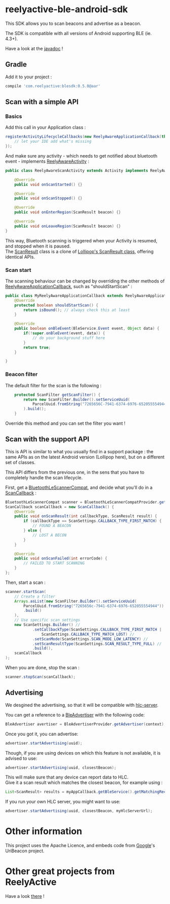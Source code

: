 # reelyactive-ble-android-sdk
This SDK allows you to scan beacons and advertise as a beacon.

The SDK is compatible with all versions of Android supporting BLE (ie. 4.3+).

Have a look at the [javadoc](http://reelyactive.github.io/ble-android-sdk) !

## Gradle


Add it to your project :

```groovy
compile 'com.reelyactive:blesdk:0.5.0@aar'
```

## Scan with a simple API

### Basics
Add this call in your Application class :

```java
registerActivityLifecycleCallbacks(new ReelyAwareApplicationCallback(this) {
    // let your IDE add what's missing
});
```

And make sure any activity - which needs to get notified about bluetooth event - implements [ReelyAwareActivity](library/src/main/java/com/reelyactive/blesdk/application/ReelyAwareActivity.java) :
```java
public class ReelyAwareScanActivity extends Activity implements ReelyAwareActivity {

    @Override
    public void onScanStarted() {}

    @Override
    public void onScanStopped() {}

    @Override
    public void onEnterRegion(ScanResult beacon) {}

    @Override
    public void onLeaveRegion(ScanResult beacon) {}
}
```

This way, Bluetooth scanning is triggered when your Activity is resumed, and stopped when it is paused.<br/>
The [ScanResult](library/src/main/java/com/reelyactive/blesdk/support/ble/ScanResult.java) class is a clone of [Lollipop's ScanResult class](http://developer.android.com/reference/android/bluetooth/le/ScanResult.html), offering identical APIs.

### Scan start

The scanning behaviour can be changed by overriding the other methods of [ReelyAwareApplicationCallback](library/src/main/java/com/reelyactive/blesdk/application/ReelyAwareApplicationCallback.java), such as "shouldStartScan" :
```java
public class MyReelyAwareApplicationCallback extends ReelyAwareApplicationCallback {
    @Override
    protected boolean shouldStartScan() {
        return isBound(); // always check this at least
    }

    @Override
    public boolean onBleEvent(BleService.Event event, Object data) {
        if(!super.onBleEvent(event, data)) {
            // do your background stuff here
        }
        return true;
    }

}
```

### Beacon filter
The default filter for the scan is the following :
```java
    protected ScanFilter getScanFilter() {
        return new ScanFilter.Builder().setServiceUuid(
            ParcelUuid.fromString("7265656C-7941-6374-6976-652055554944")
        ).build();
    }
```
Override this method and you can set the filter you want !

## Scan with the support API
This is API is similar to what you usually find in a support package : the same APIs as on the latest Android version (Lollipop here), but on a different set of classes.

This API differs from the previous one, in the sens that you have to completely handle the scan lifecycle.

First, get a [BluetoothLeScannerCompat](library/src/main/java/com/reelyactive/blesdk/support/ble/BluetoothLeScannerCompat.java), and decide what you'll do in a [ScanCallback](library/src/main/java/com/reelyactive/blesdk/support/ble/ScanCallback.java) :
```java
BluetoothLeScannerCompat scanner = BluetoothLeScannerCompatProvider.getBluetoothLeScannerCompat(mContext);
ScanCallback scanCallback = new ScanCallback() {
    @Override
    public void onScanResult(int callbackType, ScanResult result) {
        if (callbackType == ScanSettings.CALLBACK_TYPE_FIRST_MATCH) {
            // FOUND A BEACON
        } else {
            // LOST A BECON
        }
    }

    @Override
    public void onScanFailed(int errorCode) {
        // FAILED TO START SCANNING
    }
};
```

Then, start a scan :
```java
scanner.startScan(
    // Create a filter
    Arrays.asList(new ScanFilter.Builder().setServiceUuid(
        ParcelUuid.fromString("7265656c-7941-6374-6976-652055554944"))
        .build()
    ),
    // Use specific scan settings
    new ScanSettings.Builder() //
            .setCallbackType(ScanSettings.CALLBACK_TYPE_FIRST_MATCH |
                ScanSettings.CALLBACK_TYPE_MATCH_LOST) //
            .setScanMode(ScanSettings.SCAN_MODE_LOW_LATENCY) //
            .setScanResultType(ScanSettings.SCAN_RESULT_TYPE_FULL) //
            .build(),
    scanCallback
);
```
When you are done, stop the scan :
```java
scanner.stopScan(scanCallback);
```

## Advertising
We desgined the advertising, so that it will be compatible with [hlc-server](https://github.com/reelyactive/).

You can get a reference to a [BleAdvertiser](library/src/main/java/com/reelyactive/blesdk/advertise/BleAdvertiser.java) with the following code:
```java
BleAdvertiser avertiser = BleAdvertiserProvider.getAdvertiser(context);

```

Once you got it, you can advertise:
```java
advertiser.startAdvertising(uuid);
```
Though, if you are using devices on which this feature is not available, it is advised to use:
```java
advertiser.startAdvertising(uuid, closestBeacon);
```
This will make sure that any device can report data to HLC.<br/>
Give it a scan result which matches the closest beacon, for example using :
```java
List<ScanResult> results = myAppCallback.getBleService().getMatchingRecentResults(myAppCallback.getScanFilter());
```

If you run your own HLC server, you might want to use:
```java
advertiser.startAdvertising(uuid, closestBeacon, myHlcServerUrl);
```
# Other information
This project uses the Apache Licence, and embeds code from [Google](https://github.com/google/uribeacon/tree/master/android-uribeacon/uribeacon-library/src/main/java/org/uribeacon/scan/compat)'s UriBeacon project.

# Other great projects from ReelyActive
Have a look [there](https://github.com/reelyactive) !
